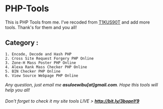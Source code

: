 # PHP-Tools
This is PHP Tools from me. I've recoded from [T1KUS90T](https://pastebin.com/raw/5StuP7WD) and add more tools. Thank's for them and you all!

## Category : 
```
1. Encode, Decode and Hash PHP
2. Cross Site Request Forgery PHP Online
3. Zone-H Mass Poster PHP Online
4. Alexa Rank Mass Checker PHP Online
5. BIN Checker PHP Online
6. View Source Webpage PHP Online
```
 _Any question, just email me **asuloewibu[at]gmail.com**. Hope this tools will help you all!_
###### Don't forget to check it my site tools LIVE > _**http://bit.ly/3bopnY9**_
